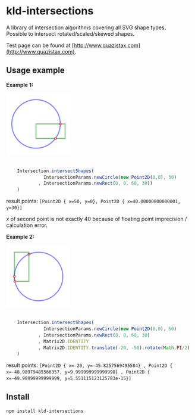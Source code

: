 kld-intersections
=================

A library of intersection algorithms covering all SVG shape types.  
Possible to intersect rotated/scaled/skewed shapes. 

Test page can be found at [http://www.quazistax.com](http://www.quazistax.com).

Usage example
-------------

**Example 1:**

![Example image](./images/UsageExample1.png)

```javascript

    Intersection.intersectShapes(  
    		  IntersectionParams.newCircle(new Point2D(0,0), 50)  
    		, IntersectionParams.newRect(0, 0, 60, 30))  
    )

```

result points: ```[Point2D { x=50, y=0}, Point2D { x=40.00000000000001, y=30}]```

*x* of second point is not exactly 40 because of floating point imprecision / calculation error.

**Example 2:**

![Example image](./images/UsageExample2.png)

```javascript

    Intersection.intersectShapes(
    		  IntersectionParams.newCircle(new Point2D(0,0), 50)  
    		, IntersectionParams.newRect(0, 0, 60, 30)  
    		, Matrix2D.IDENTITY  
    		, Matrix2D.IDENTITY.translate(-20, -50).rotate(Math.PI/2)  
    )

```

result points: ```[Point2D { x=-20, y=-45.8257569495584}
, Point2D { x=-48.98979485566357, y=9.999999999999998}
, Point2D { x=-49.99999999999999, y=5.551115123125783e-15}]```

Install
-------
    npm install kld-intersections
